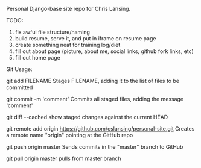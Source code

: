 Personal Django-base site repo for Chris Lansing.

TODO:
1. fix awful file structure/naming
2. build resume, serve it, and put in iframe on resume page
3. create something neat for training log/diet
4. fill out about page (picture, about me, social links, github fork links, etc)
5. fill out home page

Git Usage:

git add FILENAME
Stages FILENAME, adding it to the list of files to be committed

git commit -m 'comment'
Commits all staged files, adding the message 'comment'

git diff --cached
show staged changes against the current HEAD

git remote add origin https://github.com/cslansing/personal-site.git
Creates a remote name "origin" pointing at the GitHub repo

git push origin master
Sends commits in the "master" branch to GitHub

git pull origin master
pulls from master branch
